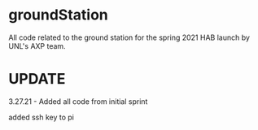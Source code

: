 # groundStation
All code related to the ground station for the spring 2021 HAB launch by UNL's AXP team.

# UPDATE 
3.27.21 - Added all code from initial sprint 

added ssh key to pi
